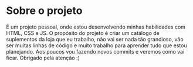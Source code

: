 # Sobre o projeto

É um projeto pessoal, onde estou desenvolvendo minhas habilidades com HTML, CSS e JS. O propósito do projeto é criar um catálogo de suplementos da loja que eu trabalho, não vai ser nada tão grandioso, vão ser muitas linhas de código e muito trabalho para aprender tudo que estou planejando. Aos poucos vou fazendo novos commits e veremos como vai ficar. Obrigado pela atenção :)

